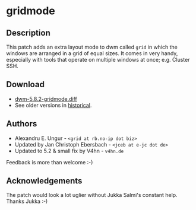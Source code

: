 gridmode
========

Description
-----------
This patch adds an extra layout mode to dwm called `grid` in which the windows
are arranged in a grid of equal sizes. It comes in very handy, especially with
tools that operate on multiple windows at once; e.g. Cluster SSH.

Download
--------
* [dwm-5.8.2-gridmode.diff](dwm-5.8.2-gridmode.diff)
* See older versions in [historical](historical/gridmode).

Authors
-------
* Alexandru E. Ungur - `<grid at rb.no-ip dot biz>`
* Updated by Jan Christoph Ebersbach - `<jceb at e-jc dot de>`
* Updated to 5.2 & small fix by V4hn - `v4hn.de`

Feedback is more than welcome :-)

Acknowledgements
----------------
The patch would look a lot uglier without Jukka Salmi's constant help.
Thanks Jukka :-)

